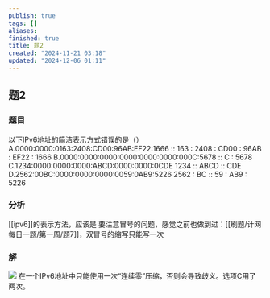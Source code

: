 ```yaml
---
publish: true
tags: []
aliases: 
finished: true
title: 题2
created: "2024-11-21 03:18"
updated: "2024-12-06 01:11"
---
```

## 题2
### 题目
以下IPv6地址的简洁表示方式错误的是（）
A.0000:0000:0163:2408:CD00:96AB:EF22:1666
:: 163 : 2408 : CD00 : 96AB : EF22 : 1666 
B.0000:0000:0000:0000:0000:0000:000C:5678
:: C : 5678
C.1234:0000:0000:0000:ABCD:0000:0000:0CDE 
1234 :: ABCD :: CDE 
D.2562:00BC:0000:0000:0000:0059:0AB9:5226
2562 : BC :: 59 : AB9 : 5226
### 分析
[[ipv6]]的表示方法，应该是 要注意冒号的问题，感觉之前也做到过：[[刷题/计网每日一题/第一周/题7]]，双冒号的缩写只能写一次
### 解
![](https://img.hwenyi.tech/202411290052404.webp)
在一个IPv6地址中只能使用一次“连续零”压缩，否则会导致歧义。选项C用了两次。